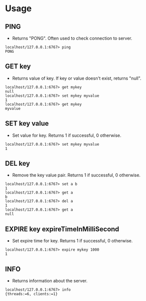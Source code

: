 # Usage

## PING

- Returns "PONG". Often used to check connection to server.

```command
localhost/127.0.0.1:6767> ping
PONG
```

## GET key

- Returns value of key. If key or value doesn't exist, returns "null".

```command
localhost/127.0.0.1:6767> get mykey
null
localhost/127.0.0.1:6767> set mykey myvalue
1
localhost/127.0.0.1:6767> get mykey
myvalue
```

## SET key value

- Set value for key. Returns 1 if successful, 0 otherwise.

```command
localhost/127.0.0.1:6767> set mykey myvalue
1
```

## DEL key

- Remove the key value pair. Returns 1 if successful, 0 otherwise.

```command
localhost/127.0.0.1:6767> set a b
1
localhost/127.0.0.1:6767> get a
b
localhost/127.0.0.1:6767> del a
1
localhost/127.0.0.1:6767> get a
null
```

## EXPIRE key expireTimeInMilliSecond

- Set expire time for key. Returns 1 if successful, 0 otherwise.

```command
localhost/127.0.0.1:6767> expire mykey 1000
1
```

## INFO

- Returns information about the server.

```command
localhost/127.0.0.1:6767> info
{threads:=6, clients:=1}
```
